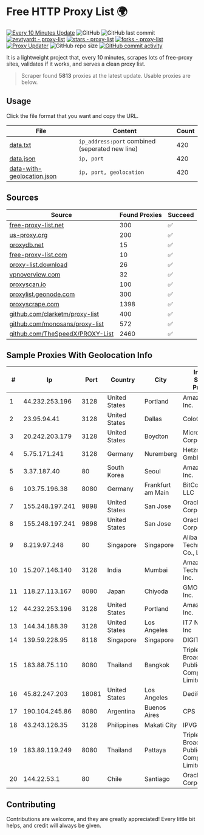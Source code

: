 
# Free HTTP Proxy List 🌍

[![Every 10 Minutes Update](https://github.com/mertguvencli/http-proxy-list/actions/workflows/main.yml/badge.svg?branch=main)](https://github.com/mertguvencli/http-proxy-list/actions/workflows/main.yml)
![GitHub](https://img.shields.io/github/license/mertguvencli/http-proxy-list)
![GitHub last commit](https://img.shields.io/github/last-commit/mertguvencli/http-proxy-list)
[![zevtyardt - proxy-list](https://img.shields.io/static/v1?label=zevtyardt&message=proxy-list&color=blue&logo=github)](https://github.com/zevtyardt/proxy-list "Go to GitHub repo")
[![stars - proxy-list](https://img.shields.io/github/stars/zevtyardt/proxy-list?style=social)](https://github.com/zevtyardt/proxy-list)
[![forks - proxy-list](https://img.shields.io/github/forks/zevtyardt/proxy-list?style=social)](https://github.com/zevtyardt/proxy-list)
[![Proxy Updater](https://github.com/zevtyardt/proxy-list/workflows/Proxy%20Updater/badge.svg)](https://github.com/zevtyardt/proxy-list/actions?query=workflow:"Proxy+Updater")
![GitHub repo size](https://img.shields.io/github/repo-size/zevtyardt/proxy-list)
[![GitHub commit activity](https://img.shields.io/github/commit-activity/m/zevtyardt/proxy-list?logo=commits)](https://github.com/zevtyardt/proxy-list/commits/main)

It is a lightweight project that, every 10 minutes, scrapes lots of free-proxy sites, validates if it works, and serves a clean proxy list.

> Scraper found **5813** proxies at the latest update. Usable proxies are below.

## Usage

Click the file format that you want and copy the URL.

|File|Content|Count|
|----|-------|-----|
|[data.txt](https://raw.githubusercontent.com/mertguvencli/http-proxy-list/main/proxy-list/data.txt)|`ip_address:port` combined (seperated new line)|420|
|[data.json](https://raw.githubusercontent.com/mertguvencli/http-proxy-list/main/proxy-list/data.json)|`ip, port`|420|
|[data-with-geolocation.json](https://raw.githubusercontent.com/mertguvencli/http-proxy-list/main/proxy-list/data-with-geolocation.json)|`ip, port, geolocation`|420|

## Sources

|Source|Found Proxies|Succeed|
|------|-------------|-------|
|[free-proxy-list.net](https://free-proxy-list.net)|300|✅|
|[us-proxy.org](https://www.us-proxy.org)|200|✅|
|[proxydb.net](http://proxydb.net)|15|✅|
|[free-proxy-list.com](https://free-proxy-list.com/?page=&port=&type%5B%5D=http&type%5B%5D=https&up_time=0&search=Search)|10|✅|
|[proxy-list.download](https://www.proxy-list.download/HTTP)|26|✅|
|[vpnoverview.com](https://vpnoverview.com/privacy/anonymous-browsing/free-proxy-servers)|32|✅|
|[proxyscan.io](https://www.proxyscan.io)|100|✅|
|[proxylist.geonode.com](https://proxylist.geonode.com/api/proxy-list?limit=300&page=1&sort_by=lastChecked&sort_type=desc&protocols=http,https)|300|✅|
|[proxyscrape.com](https://api.proxyscrape.com/v2/?request=displayproxies&protocol=http&timeout=10000&country=all&ssl=all&anonymity=all)|1398|✅|
|[github.com/clarketm/proxy-list](https://raw.githubusercontent.com/clarketm/proxy-list/master/proxy-list-raw.txt)|400|✅|
|[github.com/monosans/proxy-list](https://raw.githubusercontent.com/monosans/proxy-list/main/proxies/http.txt)|572|✅|
|[github.com/TheSpeedX/PROXY-List](https://raw.githubusercontent.com/TheSpeedX/PROXY-List/master/http.txt)|2460|✅|


## Sample Proxies With Geolocation Info

|#|Ip|Port|Country|City|Internet Service Provider|
|-|--|----|-------|----|-------------------------|
|1|44.232.253.196|3128|United States|Portland|Amazon.com, Inc.|
|2|23.95.94.41|3128|United States|Dallas|ColoCrossing|
|3|20.242.203.179|3128|United States|Boydton|Microsoft Corporation|
|4|5.75.171.241|3128|Germany|Nuremberg|Hetzner Online GmbH|
|5|3.37.187.40|80|South Korea|Seoul|Amazon.com, Inc.|
|6|103.75.196.38|8080|Germany|Frankfurt am Main|BitCommand LLC|
|7|155.248.197.241|9898|United States|San Jose|Oracle Corporation|
|8|155.248.197.241|9898|United States|San Jose|Oracle Corporation|
|9|8.219.97.248|80|Singapore|Singapore|Alibaba (US) Technology Co., Ltd.|
|10|15.207.146.140|3128|India|Mumbai|Amazon Technologies Inc.|
|11|118.27.113.167|8080|Japan|Chiyoda|GMO Internet, Inc.|
|12|44.232.253.196|3128|United States|Portland|Amazon.com, Inc.|
|13|144.34.188.39|3128|United States|Los Angeles|IT7 Networks Inc|
|14|139.59.228.95|8118|Singapore|Singapore|DIGITALOCEAN|
|15|183.88.75.110|8080|Thailand|Bangkok|Triple T Broadband Public Company Limited|
|16|45.82.247.203|18081|United States|Los Angeles|DediPath|
|17|190.104.245.86|8080|Argentina|Buenos Aires|CPS|
|18|43.243.126.35|3128|Philippines|Makati City|IPVG|
|19|183.89.119.249|8080|Thailand|Pattaya|Triple T Broadband Public Company Limited|
|20|144.22.53.1|80|Chile|Santiago|Oracle Corporation|



## Contributing

Contributions are welcome, and they are greatly appreciated! Every
little bit helps, and credit will always be given.

